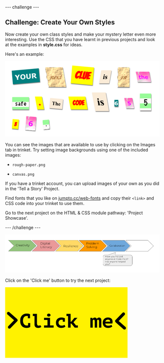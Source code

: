 --- challenge ---
## Challenge: Create Your Own Styles

Now create your own class styles and make your mystery letter even more interesting. Use the CSS that you have learnt in previous projects and look at the examples in __style.css__ for ideas. 

Here's an example:

![screenshot](images/letter-fonts-challenge3.png)

You can see the images that are available to use by clicking on the Images tab in trinket.
Try setting image backgrounds using one of the included images: 

+ `rough-paper.png`

+ `canvas.png`

If you have a trinket account, you can upload images of your own as you did in the 'Tell a Story' Project. 

Find fonts that you like on <a href="http://jumpto.cc/web-fonts" target="_blank">jumpto.cc/web-fonts</a> and copy their `<link>` and CSS code into your trinket to use them. 

Go to the next project on the HTML & CSS module pathway: 'Project Showcase'.

--- /challenge ---

![progress bar](images/h1-5.png)

Click on the 'Click me' button to try the next project:

<a href="hhttps://codeclub.org/en/html1">
<img src="images/Clickme.png">
